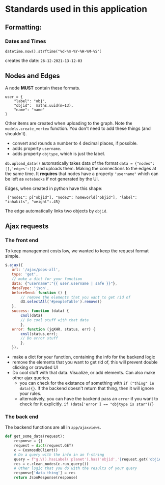 # Standards used in this application

## Formatting: 
### Dates and Times
```
datetime.now().strftime("%d-%m-%Y-%H-%M-%S")
```
creates the date: `26-12-2021-13-12-03`


## Nodes and Edges
A node **MUST** contain these formats. 
```
user = {
    "label": "obj",
    "objid":  maths.uuid(n=13),
    "name": "name"
}
```
Other items are created when uploading to the graph. Note the `models.create_vertex` function. You don't need to add these things (and shouldn't).
* convert and rounds a number to 4 decimal places, if possible. 
* adds property `username`.
* adds property `objtype`, which is just the label. 
 
`db.upload_data()` automatically takes data of the format `data = {"nodes":[],'edges':[]}` and uploads them. Making the connections to the edges at the same time. It **requires** that nodes have a property `"username"` which can be left as `notebooks` if not generated by the UI. 


Edges, when created in python have this shape:
```
 {"node1": p["objid"], "node2": homeworld["objid"], "label": "inhabits", "weight":.45}
```
 The edge automatically links two objects by `objid`. 

 ## Ajax requests

 ### The front end
 To keep management costs low, we wanted to keep the request format simple.
 ```js
 $.ajax({
    url: '/ajax/pops-all',
    type: 'get',
    // make a dict for your function
    data: {"username":"{{ user.username | safe }}"},
    dataType: 'json',
    beforeSend: function () {
        // remove the elements that you want to get rid of
        d3.selectAll('#peopleTable').remove()
    },
    success: function (data) {
        cnsl(data)
        // Do cool stuff with that data
        },
    error: function (jqXHR, status, err) {
        cnsl(status,err);
        // Do error stuff
        },
    });
```
* make a dict for your function, containing the info for the backend logic
* remove the elements that you want to get rid of, this will prevent double clicking or crowded UI
* Do cool stuff with that data. Visualize, or add elements. Can also make other ajax queries. 
    * you can check for the existance of something with `if ("thing" in data){}`. If the backend doesn't return that thing, then it will ignore your rules. 
    * alternatively, you can have the backend pass an `error` if you want to check for it explicitly. `if (data['error'] == "objtype is star"){}`

### The back end
The backend functions are all in `app/ajaxviews`. 
```python
def get_some_data(request):
    response = {}
    request = dict(request.GET)
    c = CosmosdbClient()
    # Do a query with the info in an f-string
    query = f"g.V().hasLabel('planet').has('objid','{request.get('objid','')[0]}').in().valueMap()"
    res = c.clean_nodes(c.run_query())
    # Other logic that you do with the results of your query
    response['data thing'] = res
    return JsonResponse(response)
```